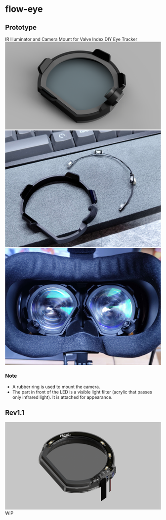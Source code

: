 # flow-eye
## Prototype
IR Illuminator and Camera Mount for Valve Index DIY Eye Tracker
![Render](Prototype/Pic/Render.PNG)
![Electrical](Prototype/Pic/IMG_20240304_204809385.jpg)
![Index](Prototype/Pic/IMG_20240301_203150406.jpg)
### Note
 - A rubber ring is used to mount the camera.
 - The part in front of the LED is a visible light filter (acrylic that passes only infrared light). It is attached for appearance.
## Rev1.1
![Render](Rev1.1/Pic/Render_Rev1.1.PNG)
WIP
